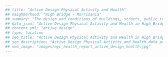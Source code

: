 ```yaml
---
## title: "Active Design Physical Activity and Health"
## neighborhood: "High Bridge - Morrisania"
## summary: "The design and conditions of buildings, streets, public transportation and parks influence physical activity, use of active transportation and other healthy behavior. A neighborhood's features can also impact the safety of its residents."
## data_json: "Active Design Physical Activity and Health in High Bridge - Morrisania"
## content_yml: "active_design"
## type: location
## seo_title: "Active Design Physical Activity and Health in High Bridge - Morrisania"
## seo_description: "Active Design Physical Activity and Health data profile for the High Bridge - Morrisania neighborhood of NYC."
## seo_image: "images/nyc_health_report_active_design_health.jpg"
---
```

